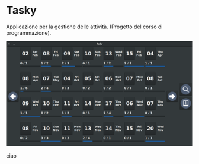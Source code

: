 # Tasky

Applicazione per la gestione delle attività. (Progetto del corso di programmazione).


![HomeScreenShot](/assetREEDME/HomeScreenShot.png)

ciao
